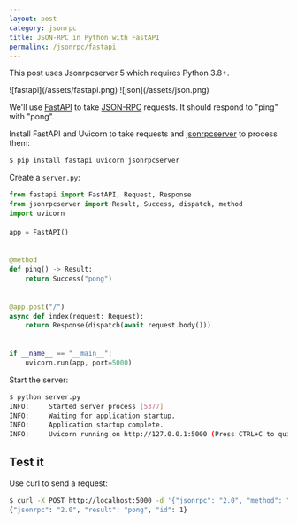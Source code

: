 ```yaml
---
layout: post
category: jsonrpc
title: JSON-RPC in Python with FastAPI
permalink: /jsonrpc/fastapi
---
```

<div class="warning">
    <p>This post uses Jsonrpcserver 5 which requires Python 3.8+.</p>
</div>

<div class="wide-logos" markdown="1">
![fastapi](/assets/fastapi.png)
![json](/assets/json.png)
</div>

We'll use [FastAPI](https://fastapi.tiangolo.com) to take
[JSON-RPC](http://www.jsonrpc.org/) requests. It should respond to "ping" with
"pong".

Install FastAPI and Uvicorn to take requests and
[jsonrpcserver](https://www.jsonrpcserver.com/) to process them:

```sh
$ pip install fastapi uvicorn jsonrpcserver
```

Create a `server.py`:

```python
from fastapi import FastAPI, Request, Response
from jsonrpcserver import Result, Success, dispatch, method
import uvicorn

app = FastAPI()


@method
def ping() -> Result:
    return Success("pong")


@app.post("/")
async def index(request: Request):
    return Response(dispatch(await request.body()))


if __name__ == "__main__":
    uvicorn.run(app, port=5000)
```

Start the server:
```sh
$ python server.py
INFO:     Started server process [5377]
INFO:     Waiting for application startup.
INFO:     Application startup complete.
INFO:     Uvicorn running on http://127.0.0.1:5000 (Press CTRL+C to quit)
```

## Test it

Use curl to send a request:
```sh
$ curl -X POST http://localhost:5000 -d '{"jsonrpc": "2.0", "method": "ping", "id": 1}'
{"jsonrpc": "2.0", "result": "pong", "id": 1}
```
